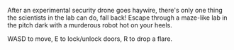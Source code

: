 After an experimental security drone goes haywire, there's only one thing the scientists in the lab can do, fall back! Escape through a maze-like lab in the pitch dark with a murderous robot hot on your heels.

WASD to move, E to lock/unlock doors, R to drop a flare.